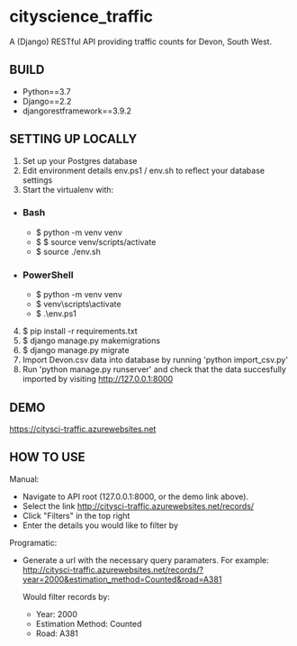 # cityscience_traffic

A (Django) RESTful API providing traffic counts for Devon, South West.


## BUILD
* Python==3.7
* Django==2.2
* djangorestframework==3.9.2


## SETTING UP LOCALLY
1. Set up your Postgres database
2. Edit environment details env.ps1 / env.sh to reflect your database settings
3. Start the virtualenv with:

  * ### Bash
      * $ python -m venv venv
      * $ $ source venv/scripts/activate
      * $ source ./env.sh

  * ### PowerShell
      * $ python -m venv venv
      * $ venv\scripts\activate
      * $ .\env.ps1

4. $ pip install -r requirements.txt
5. $ django manage.py makemigrations
6. $ django manage.py migrate
7. Import Devon.csv data into database by running 'python import_csv.py'
8. Run 'python manage.py runserver' and check that the data succesfully imported by visiting http://127.0.0.1:8000


## DEMO
https://citysci-traffic.azurewebsites.net


## HOW TO USE

Manual:
 * Navigate to API root (127.0.0.1:8000, or the demo link above).
 * Select the link http://citysci-traffic.azurewebsites.net/records/
 * Click "Filters" in the top right
 * Enter the details you would like to filter by

Programatic:
 * Generate a url with the necessary query paramaters. For example:
   http://citysci-traffic.azurewebsites.net/records/?year=2000&estimation_method=Counted&road=A381

   Would filter records by:
    * Year: 2000
    * Estimation Method: Counted
    * Road: A381